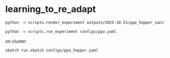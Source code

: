 # learning_to_re_adapt


```bash
python -m scripts.render_experiment outputs/2025-10-23/ppo_hopper_sanity_1

python -m scripts.run_experiment configs/ppo.yaml  

```

on cluster 

```bash
sbatch run.sbatch configs/ppo_hopper.yaml
```